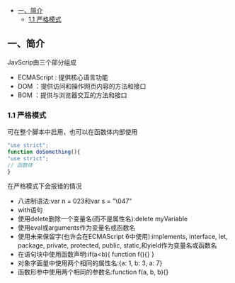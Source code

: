 <!-- TOC -->

- [一、简介](#一简介)
  - [1.1 严格模式](#11-严格模式)

<!-- /TOC -->
## 一、简介

JavScrip由三个部分组成
- ECMAScript : 提供核心语言功能
- DOM ：提供访问和操作网页内容的方法和接口
- BOM ：提供与浏览器交互的方法和接口

### 1.1 严格模式
可在整个脚本中启用，也可以在函数体内部使用

```js
"use strict";
function doSomething(){
"use strict";
// 函数体
}
```

在严格模式下会报错的情况

- 八进制语法:var n = 023和var s = "\047"
- with语句
- 使用delete删除一个变量名(而不是属性名):delete myVariable
- 使用eval或arguments作为变量名或函数名
- 使用未来保留字(也许会在ECMAScript 6中使用):implements, interface, let, package, private, protected, public, static,和yield作为变量名或函数名
- 在语句块中使用函数声明:if(a<b){ function f(){} }
- 对象字面量中使用两个相同的属性名:{a: 1, b: 3, a: 7}
- 函数形参中使用两个相同的参数名:function f(a, b, b){}
